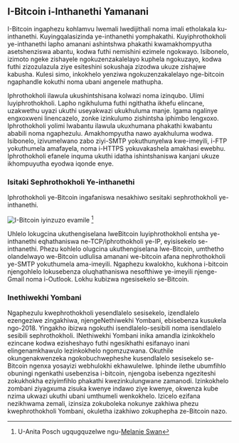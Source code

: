 ## I-Bitcoin i-Inthanethi Yamanani
I-Bitcoin ingaphezu kohlamvu lwemali lwedijithali noma imali etholakala ku-inthanethi. Kuyingqalasizinda ye-inthanethi yomphakathi. Kuyiphrothokholi ye-inthanethi lapho amanani ashintshwa phakathi kwamakhompyutha asetshenziswa abantu, kodwa futhi nemishini ezimele ngokwayo. Isibonelo, izimoto ngeke zishayele ngokuzenzakalelayo kuphela ngokuzayo, kodwa futhi zizozulazula ziye esiteshini sokushaja zizodwa ukuze zishajwe kabusha. Kulesi simo, inkokhelo yenziwa ngokuzenzakalelayo nge-bitcoin ngaphandle kokuthi noma ubani angenele mathupha.

Iphrothokholi ilawula ukushintshisana kolwazi noma izinqubo. Ulimi luyiphrothokholi. Lapho ngikhuluma futhi ngithatha ikhefu elincane, uzakwethu uyazi ukuthi useyakwazi ukukhuluma manje. Igama ngalinye engxoxweni linencazelo, zonke izinkulumo zishintsha iphimbo lengxoxo. Iphrothokholi yolimi lwabantu ilawula ukuxhumana phakathi kwabantu ababili noma ngaphezulu. Amakhompyutha nawo ayakhuluma wodwa. Isibonelo, izivumelwano zabo ziyi-SMTP yokuthunyelwa kwe-imeyili, i-FTP yokuthumela amafayela, noma i-HTTPS yokuvakashela amakhasi ewebhu. Iphrothokholi efanele inquma ukuthi idatha ishintshaniswa kanjani ukuze ikhompuyutha eyodwa iqonde enye.

### Isitaki Sephrothokholi Ye-inthanethi
Iphrothokholi ye-Bitcoin ingafaniswa nesakhiwo sesitaki sephrothokholi ye-inthanethi.

![I-Bitcoin iyinzuzo evamile](izinsiza/_i-Bitcoin-iphrothokholi.png) [^23]

Uhlelo lokugcina ukuthengiselana lweBitcoin luyiphrothokholi entsha ye-inthanethi eqhathaniswa ne-TCP/iphrothokholi ye-IP, eyisisekelo se-inthanethi. Phezu kohlelo olugcina ukuthengiselana lwe-Bitcoin, umthetho olandelwayo we-Bitcoin udlulisa amanani we-bitcoin afana nephrothokholi ye-SMTP yokuthumela ama-imeyili. Ngaphezu kwalokho, kukhona i-bitcoin njengohlelo lokusebenza oluqhathaniswa nesofthiwe ye-imeyili njenge-Gmail noma i-Outlook. Lokhu kubizwa ngesisekelo se-Bitcoin.

### Inethiwekhi Yombani 
Ngaphezulu kwephrothokholi yesendlalelo sesisekelo, izendlalelo ezengeziwe zingakhiwa, njengeNethiwekhi Yombani, ebisebenza kusukela ngo-2018. Yingakho ibizwa ngokuthi isendlalelo-sesibili noma isendlalelo sesibili sephrothokholi. INethiwekhi Yombani inika amandla izinkokhelo ezincane kodwa ezisheshayo futhi ngesikhathi esifanayo inani elingenamkhawulo lezinkokhelo ngomzuzwana. Okuthile okungenakwenzeka ngokobuchwepheshe kusendlalelo sesisekelo se-Bitcoin ngenxa yosayizi webhulokhi ekhawulelwe. Iphinde ilethe ubumfihlo obuningi ngenkathi usebenzisa i-bitcoin, njengoba isebenza ngeziteshi zokukhokha eziyimfihlo phakathi kwezinkulungwane zamanodi. Izinkokhelo zombani ziyagxuma zisuka kwenye indawo ziye kwenye, okwenza kube nzima ukwazi ukuthi ubani umthumeli wenkokhelo. Izicelo ezifana nezikhwama zemali, izinsiza zokuboleka nokunye zakhiwa phezu kwephrothokholi Yombani, okuletha izakhiwo zokuphepha ze-Bitcoin nazo.

[^23]: U-Anita Posch ugqugquzelwe ngu-[Melanie Swan](https://www.slideshare.net/lablogga/bitcoin-and-blockchain-explained-cryptocitizen-smartnetwork-trust)

